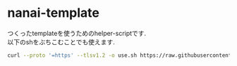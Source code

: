 # nanai-template

つくったtemplateを使うためのhelper-scriptです.  
以下のshをぶちこむことでも使えます.  

```sh
curl --proto '=https' --tlsv1.2 -o use.sh https://raw.githubusercontent.com/Nanai10a/nanai-template/master/use_template.sh; ./use.sh
```

